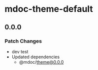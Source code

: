 # mdoc-theme-default

## 0.0.0

### Patch Changes

- dev test
- Updated dependencies
  - @mdoc/theme@0.0.0
